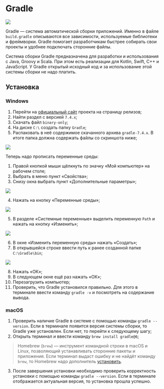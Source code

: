 # Gradle

![](https://raw.githubusercontent.com/qa-guru/knowledge-base/main/img/tools-java/Gradle/gradle-banner.jpg)

Gradle — система автоматической сборки приложений. Именно в файле `build.gradle` описываются все зависимости, используемые библиотеки и фреймворки. Gradle помогает разработчикам быстрее собирать свои проекты и удобнее подключать сторонние файлы.

Система сборки Gradle предназначена для разработки и использования с Java, Groovy и Scala. При этом есть реализации для Kotlin, Swift, C++ и JavaScript. У Gradle открытый исходный код и за использование этой системы сборки не надо платить.

## Установка

### Windows
1. Перейти на [официальный сайт](https://gradle.org/releases/) проекта на страницу релизов;
2. Найти раздел с версией `7.4.x`;
3. Скачать файл `binary-only`;
4. На диске `C:\` создать папку `Gradle`;
5. Распаковать в неё содержимое скачанного архива `gradle-7.4.x`. В итоге папка должна содержать файлы со скриншота ниже;

![](https://raw.githubusercontent.com/qa-guru/knowledge-base/main/img/tools-java/Gradle/gradle-1.png)

Теперь надо прописать переменные среды:
1. Правой кнопкой мыши щёлкнуть по значку «Мой компьютер» на рабочем столе;
2. Выбрать в меню пункт «Свойства»;
3. Снизу окна выбрать пункт «Дополнительные параметры»;

![](https://raw.githubusercontent.com/qa-guru/knowledge-base/main/img/tools-java/Gradle/gradle-2.png)

4. Нажать на кнопку «Переменные среды»;

![](https://raw.githubusercontent.com/qa-guru/knowledge-base/main/img/tools-java/Gradle/gradle-3.png)

5. В разделе «Системные переменные» выделить переменную `Path` и нажать на кнопку «Изменить»;

![](https://raw.githubusercontent.com/qa-guru/knowledge-base/main/img/tools-java/Gradle/gradle-4.png)

6. В окне «Изменить переменную среды» нажать «Создать»;
7. В открывшейся строке ввести путь к ранее созданной папке `C:\Gradle\bin`;

![](https://raw.githubusercontent.com/qa-guru/knowledge-base/main/img/tools-java/Gradle/gradle-5.png)

8. Нажать «ОК»;
9. В следующем окне ещё раз нажать «ОК»;
10. Перезагрузить компьютер;
11. Проверить, что Gradle установился правильно. Для этого в терминале ввести команду `gradle -v` и посмотреть на содержание вывода.

### macOS
1. Проверить наличие Gradle в системе с помощью команды `gradle --version`. Если в терминале появится версия системы сборки, то Gradle уже установлен. Если нет, то перейти к следующему шагу;
2. Открыть терминал и ввести команду `brew install gradle@6`;

> Homebrew (`brew`) — инструмент командной строки в macOS и Linux, позволяющий устанавливать сторонние пакеты и приложения. Если терминал выдаст ошибку и не найдёт команду `brew`, то Homebrew надо дополнитель [установить]().

3. После завершения установки необходимо проверить корректность установки с помощью команды `gradle --version`. Если в терминале отображается актуальная версия, то установка прошла успешно.
